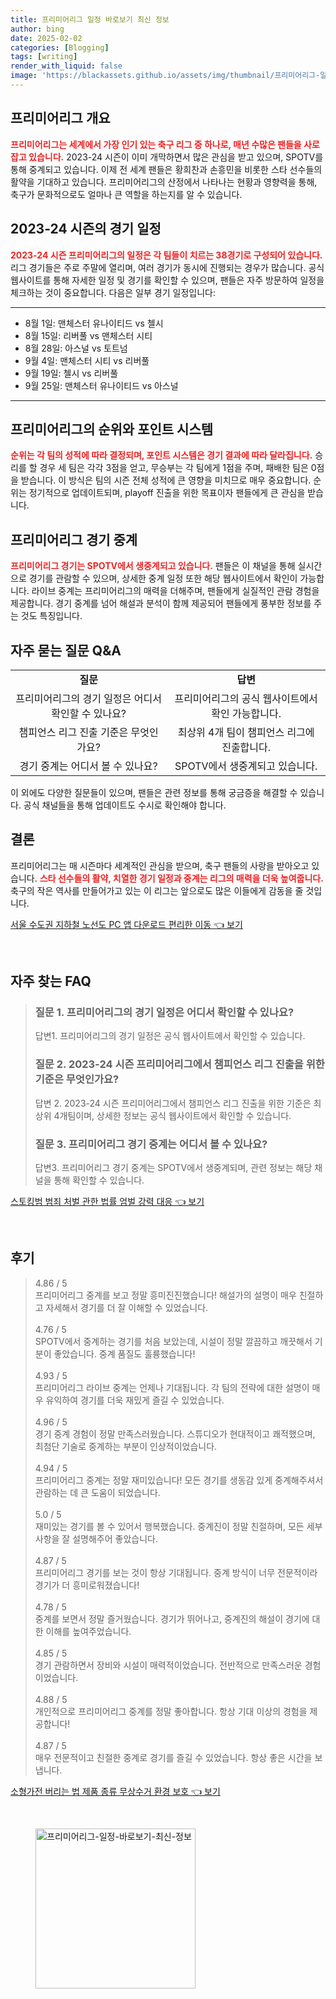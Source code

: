 ```yaml
---
title: 프리미어리그 일정 바로보기 최신 정보
author: bing
date: 2025-02-02
categories: [Blogging]
tags: [writing]
render_with_liquid: false
image: 'https://blackassets.github.io/assets/img/thumbnail/프리미어리그-일정-바로보기-최신-정보.webp'
---
```



<h2 id='프리미어리그 개요'>프리미어리그 개요</h2>

<p><b><span style="color: #ee2323;">프리미어리그는 세계에서 가장 인기 있는 축구 리그 중 하나로, 매년 수많은 팬들을 사로잡고 있습니다.</span></b> 2023-24 시즌이 이미 개막하면서 많은 관심을 받고 있으며, SPOTV를 통해 중계되고 있습니다. 이제 전 세계 팬들은 황희찬과 손흥민을 비롯한 스타 선수들의 활약을 기대하고 있습니다. 프리미어리그의 산정에서 나타나는 현황과 영향력을 통해, 축구가 문화적으로도 얼마나 큰 역할을 하는지를 알 수 있습니다.</p>

<h2 id='2023-24 시즌의 경기 일정'>2023-24 시즌의 경기 일정</h2>

<p><b><span style="color: #ee2323;">2023-24 시즌 프리미어리그의 일정은 각 팀들이 치르는 38경기로 구성되어 있습니다.</span></b> 리그 경기들은 주로 주말에 열리며, 여러 경기가 동시에 진행되는 경우가 많습니다. 공식 웹사이트를 통해 자세한 일정 및 경기를 확인할 수 있으며, 팬들은 자주 방문하여 일정을 체크하는 것이 중요합니다. 다음은 일부 경기 일정입니다:</p>

<hr />

<ul>
    <li>8월 1일: 맨체스터 유나이티드 vs 첼시</li>
    <li>8월 15일: 리버풀 vs 맨체스터 시티</li>
    <li>8월 28일: 아스널 vs 토트넘</li>
    <li>9월 4일: 맨체스터 시티 vs 리버풀</li>
    <li>9월 19일: 첼시 vs 리버풀</li>
    <li>9월 25일: 맨체스터 유나이티드 vs 아스널</li>
</ul>

<hr />

<h2 id='프리미어리그의 순위와 포인트 시스템'>프리미어리그의 순위와 포인트 시스템</h2>

<p><b><span style="color: #ee2323;">순위는 각 팀의 성적에 따라 결정되며, 포인트 시스템은 경기 결과에 따라 달라집니다.</span></b> 승리를 할 경우 세 팀은 각각 3점을 얻고, 무승부는 각 팀에게 1점을 주며, 패배한 팀은 0점을 받습니다. 이 방식은 팀의 시즌 전체 성적에 큰 영향을 미치므로 매우 중요합니다. 순위는 정기적으로 업데이트되며, playoff 진출을 위한 목표이자 팬들에게 큰 관심을 받습니다.</p>

<h2 id='프리미어리그 경기 중계'>프리미어리그 경기 중계</h2>

<p><b><span style="color: #ee2323;">프리미어리그 경기는 SPOTV에서 생중계되고 있습니다.</span></b> 팬들은 이 채널을 통해 실시간으로 경기를 관람할 수 있으며, 상세한 중계 일정 또한 해당 웹사이트에서 확인이 가능합니다. 라이브 중계는 프리미어리그의 매력을 더해주며, 팬들에게 실질적인 관람 경험을 제공합니다. 경기 중계를 넘어 해설과 분석이 함께 제공되어 팬들에게 풍부한 정보를 주는 것도 특징입니다.</p>

<h2 id='FAQ'>자주 묻는 질문 Q&A</h2>

<table>
    <tr>
        <td style="text-align: center; height: 17px;"><b>질문</b></td>
        <td style="text-align: center; height: 17px;"><b>답변</b></td>
    </tr>
    <tr>
        <td style="text-align: center; height: 17px;">프리미어리그의 경기 일정은 어디서 확인할 수 있나요?</td>
        <td style="text-align: center; height: 17px;">프리미어리그의 공식 웹사이트에서 확인 가능합니다.</td>
    </tr>
    <tr>
        <td style="text-align: center; height: 17px;">챔피언스 리그 진출 기준은 무엇인가요?</td>
        <td style="text-align: center; height: 17px;">최상위 4개 팀이 챔피언스 리그에 진출합니다.</td>
    </tr>
    <tr>
        <td style="text-align: center; height: 17px;">경기 중계는 어디서 볼 수 있나요?</td>
        <td style="text-align: center; height: 17px;">SPOTV에서 생중계되고 있습니다.</td>
    </tr>
</table>

<p>이 외에도 다양한 질문들이 있으며, 팬들은 관련 정보를 통해 궁금증을 해결할 수 있습니다. 공식 채널들을 통해 업데이트도 수시로 확인해야 합니다.</p>

<h2 id='결론'>결론</h2>

<p>프리미어리그는 매 시즌마다 세계적인 관심을 받으며, 축구 팬들의 사랑을 받아오고 있습니다. <b><span style="color: #ee2323;">스타 선수들의 활약, 치열한 경기 일정과 중계는 리그의 매력을 더욱 높여줍니다.</span></b> 축구의 작은 역사를 만들어가고 있는 이 리그는 앞으로도 많은 이들에게 감동을 줄 것입니다.</p>


<p><a class="click-button" title="서울 수도권 지하철 노선도 PC 앱 다운로드 편리한 이동" href="https://blackassets.github.io/posts/%EC%84%9C%EC%9A%B8-%EC%88%98%EB%8F%84%EA%B6%8C-%EC%A7%80%ED%95%98%EC%B2%A0-%EB%85%B8%EC%84%A0%EB%8F%84-PC-%EC%95%B1-%EB%8B%A4%EC%9A%B4%EB%A1%9C%EB%93%9C-%ED%8E%B8%EB%A6%AC%ED%95%9C-%EC%9D%B4%EB%8F%99/" rel="dofollow">서울 수도권 지하철 노선도 PC 앱 다운로드 편리한 이동 👈 보기</a></p><br>
<h2 id='자주_찾는_FAQ'>자주 찾는 FAQ</h2>
<div itemscope="" itemtype="https://schema.org/FAQPage"> 
<blockquote> 
<div itemscope="" itemprop="mainEntity" itemtype="https://schema.org/Question"> 
<h3 itemprop="name">질문 1. 프리미어리그의 경기 일정은 어디서 확인할 수 있나요?</h3> 
<div itemscope="" itemprop="acceptedAnswer" itemtype="https://schema.org/Answer"> 
<span itemprop="text"> 
<p>답변1. 프리미어리그의 경기 일정은 공식 웹사이트에서 확인할 수 있습니다.</p> 
</span> 
</div> 
</div> 
<div itemscope="" itemprop="mainEntity" itemtype="https://schema.org/Question"> 
<h3 itemprop="name">질문 2. 2023-24 시즌 프리미어리그에서 챔피언스 리그 진출을 위한 기준은 무엇인가요?</h3> 
<div itemscope="" itemprop="acceptedAnswer" itemtype="https://schema.org/Answer"> 
<span itemprop="text"> 
<p>답변 2. 2023-24 시즌 프리미어리그에서 챔피언스 리그 진출을 위한 기준은 최상위 4개팀이며, 상세한 정보는 공식 웹사이트에서 확인할 수 있습니다.</p> 
</span> 
</div> 
</div> 
<div itemscope="" itemprop="mainEntity" itemtype="https://schema.org/Question"> 
<h3 itemprop="name">질문 3. 프리미어리그 경기 중계는 어디서 볼 수 있나요?</h3> 
<div itemscope="" itemprop="acceptedAnswer" itemtype="https://schema.org/Answer"> 
<span itemprop="text"> 
<p>답변3. 프리미어리그 경기 중계는 SPOTV에서 생중계되며, 관련 정보는 해당 채널을 통해 확인할 수 있습니다.</p> 
</span> 
</div> 
</div> 
</blockquote> 
</div>
<p><a class="click-button" title="스토킹범 범죄 처벌 관한 법률 엄벌 강력 대응" href="https://blackassets.github.io/posts/%EC%8A%A4%ED%86%A0%ED%82%B9%EB%B2%94-%EB%B2%94%EC%A3%84-%EC%B2%98%EB%B2%8C-%EA%B4%80%ED%95%9C-%EB%B2%95%EB%A5%A0-%EC%97%84%EB%B2%8C-%EA%B0%95%EB%A0%A5-%EB%8C%80%EC%9D%91/" rel="dofollow">스토킹범 범죄 처벌 관한 법률 엄벌 강력 대응 👈 보기</a></p><br>
<h2 id='후기'>후기</h2>
<div itemscope itemtype="https://schema.org/Product">
  <blockquote>
  <div itemprop="review" itemscope itemtype="https://schema.org/Review">
      <div itemprop="reviewRating" itemscope itemtype="https://schema.org/Rating"> <span itemprop="ratingValue">4.86</span> / <span itemprop="bestRating">5</span> </div>
      <span itemprop="reviewBody">프리미어리그 중계를 보고 정말 흥미진진했습니다! 해설가의 설명이 매우 친절하고 자세해서 경기를 더 잘 이해할 수 있었습니다.</span>
  </div>
  <br>
  <div itemprop="review" itemscope itemtype="https://schema.org/Review">
      <div itemprop="reviewRating" itemscope itemtype="https://schema.org/Rating"> <span itemprop="ratingValue">4.76</span> / <span itemprop="bestRating">5</span> </div>
      <span itemprop="reviewBody">SPOTV에서 중계하는 경기를 처음 보았는데, 시설이 정말 깔끔하고 깨끗해서 기분이 좋았습니다. 중계 품질도 훌륭했습니다!</span>
  </div>
  <br>
  <div itemprop="review" itemscope itemtype="https://schema.org/Review">
      <div itemprop="reviewRating" itemscope itemtype="https://schema.org/Rating"> <span itemprop="ratingValue">4.93</span> / <span itemprop="bestRating">5</span> </div>
      <span itemprop="reviewBody">프리미어리그 라이브 중계는 언제나 기대됩니다. 각 팀의 전략에 대한 설명이 매우 유익하여 경기를 더욱 재밌게 즐길 수 있었습니다.</span>
  </div>
  <br>
  <div itemprop="review" itemscope itemtype="https://schema.org/Review">
      <div itemprop="reviewRating" itemscope itemtype="https://schema.org/Rating"> <span itemprop="ratingValue">4.96</span> / <span itemprop="bestRating">5</span> </div>
      <span itemprop="reviewBody">경기 중계 경험이 정말 만족스러웠습니다. 스튜디오가 현대적이고 쾌적했으며, 최첨단 기술로 중계하는 부분이 인상적이었습니다.</span>
  </div>
  <br>
  <div itemprop="review" itemscope itemtype="https://schema.org/Review">
      <div itemprop="reviewRating" itemscope itemtype="https://schema.org/Rating"> <span itemprop="ratingValue">4.94</span> / <span itemprop="bestRating">5</span> </div>
      <span itemprop="reviewBody">프리미어리그 중계는 정말 재미있습니다! 모든 경기를 생동감 있게 중계해주셔서 관람하는 데 큰 도움이 되었습니다.</span>
  </div>
  <br>
  <div itemprop="review" itemscope itemtype="https://schema.org/Review">
      <div itemprop="reviewRating" itemscope itemtype="https://schema.org/Rating"> <span itemprop="ratingValue">5.0</span> / <span itemprop="bestRating">5</span> </div>
      <span itemprop="reviewBody">재미있는 경기를 볼 수 있어서 행복했습니다. 중계진이 정말 친절하며, 모든 세부사항을 잘 설명해주어 좋았습니다.</span>
  </div>
  <br>
  <div itemprop="review" itemscope itemtype="https://schema.org/Review">
      <div itemprop="reviewRating" itemscope itemtype="https://schema.org/Rating"> <span itemprop="ratingValue">4.87</span> / <span itemprop="bestRating">5</span> </div>
      <span itemprop="reviewBody">프리미어리그 경기를 보는 것이 항상 기대됩니다. 중계 방식이 너무 전문적이라 경기가 더 흥미로워졌습니다!</span>
  </div>
  <br>
  <div itemprop="review" itemscope itemtype="https://schema.org/Review">
      <div itemprop="reviewRating" itemscope itemtype="https://schema.org/Rating"> <span itemprop="ratingValue">4.78</span> / <span itemprop="bestRating">5</span> </div>
      <span itemprop="reviewBody">중계를 보면서 정말 즐거웠습니다. 경기가 뛰어나고, 중계진의 해설이 경기에 대한 이해를 높여주었습니다.</span>
  </div>
  <br>
  <div itemprop="review" itemscope itemtype="https://schema.org/Review">
      <div itemprop="reviewRating" itemscope itemtype="https://schema.org/Rating"> <span itemprop="ratingValue">4.85</span> / <span itemprop="bestRating">5</span> </div>
      <span itemprop="reviewBody">경기 관람하면서 장비와 시설이 매력적이었습니다. 전반적으로 만족스러운 경험이었습니다.</span>
  </div>
  <br>
  <div itemprop="review" itemscope itemtype="https://schema.org/Review">
      <div itemprop="reviewRating" itemscope itemtype="https://schema.org/Rating"> <span itemprop="ratingValue">4.88</span> / <span itemprop="bestRating">5</span> </div>
      <span itemprop="reviewBody">개인적으로 프리미어리그 중계를 정말 좋아합니다. 항상 기대 이상의 경험을 제공합니다!</span>
  </div>
  <br>
  <div itemprop="review" itemscope itemtype="https://schema.org/Review">
      <div itemprop="reviewRating" itemscope itemtype="https://schema.org/Rating"> <span itemprop="ratingValue">4.87</span> / <span itemprop="bestRating">5</span> </div>
      <span itemprop="reviewBody">매우 전문적이고 친절한 중계로 경기를 즐길 수 있었습니다. 항상 좋은 시간을 보냅니다.</span>
  </div>
  </blockquote>
</div>
<p><a class="click-button" title="소형가전 버리는 법 제품 종류 무상수거 환경 보호" href="https://blackassets.github.io/posts/%EC%86%8C%ED%98%95%EA%B0%80%EC%A0%84-%EB%B2%84%EB%A6%AC%EB%8A%94-%EB%B2%95-%EC%A0%9C%ED%92%88-%EC%A2%85%EB%A5%98-%EB%AC%B4%EC%83%81%EC%88%98%EA%B1%B0-%ED%99%98%EA%B2%BD-%EB%B3%B4%ED%98%B8/" rel="dofollow">소형가전 버리는 법 제품 종류 무상수거 환경 보호 👈 보기</a></p><br>
<figure class="image"><img src="https://blackassets.github.io/assets/img/thumbnail/프리미어리그-일정-바로보기-최신-정보.webp" alt="프리미어리그-일정-바로보기-최신-정보" width="256" height="256"></figure>